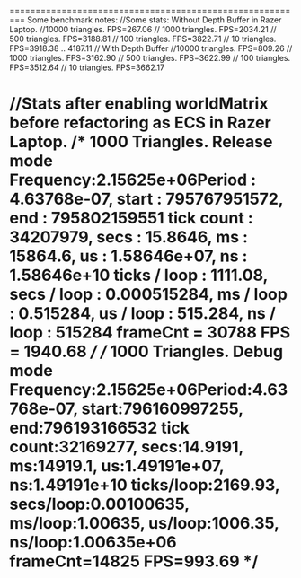 =========================================================
Some benchmark notes:
//Some stats: Without Depth Buffer in Razer Laptop.
//10000 triangles. FPS=267.06
// 1000 triangles. FPS=2034.21
//  500 triangles. FPS=3188.81
//  100 triangles. FPS=3822.71
//   10 triangles. FPS=3918.38 .. 4187.11
// With Depth Buffer
//10000 triangles. FPS=809.26
// 1000 triangles. FPS=3162.90
//  500 triangles. FPS=3622.99
//  100 triangles. FPS=3512.64
//   10 triangles. FPS=3662.17

//Stats after enabling worldMatrix before refactoring as ECS in Razer Laptop.
/* 1000 Triangles. Release mode
Frequency:2.15625e+06Period : 4.63768e-07, start : 795767951572, end : 795802159551
    tick count : 34207979, secs : 15.8646, ms : 15864.6, us : 1.58646e+07, ns : 1.58646e+10
    ticks / loop : 1111.08, secs / loop : 0.000515284, ms / loop : 0.515284, us / loop : 515.284, ns / loop : 515284
    frameCnt = 30788 FPS = 1940.68
    */
/* 1000 Triangles. Debug mode
Frequency:2.15625e+06Period:4.63768e-07, start:796160997255, end:796193166532
tick count:32169277, secs:14.9191, ms:14919.1, us:1.49191e+07, ns:1.49191e+10
ticks/loop:2169.93, secs/loop:0.00100635, ms/loop:1.00635, us/loop:1006.35, ns/loop:1.00635e+06
frameCnt=14825 FPS=993.69
    */
=========================================================


